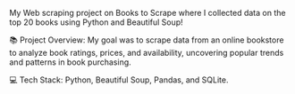 My Web scraping project on Books to Scrape where I collected data on the top 20 books using Python and Beautiful Soup!

📚 Project Overview: My goal was to scrape data from an online bookstore to analyze book ratings, prices, and availability, uncovering popular trends and patterns in book purchasing.

💻 Tech Stack: Python, Beautiful Soup, Pandas, and SQLite.


